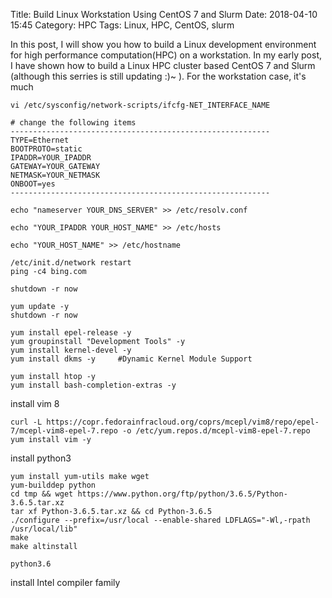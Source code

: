 Title: Build Linux Workstation Using CentOS 7 and Slurm
Date: 2018-04-10 15:45
Category: HPC
Tags: Linux, HPC, CentOS, slurm

In this post, I will show you how to build a Linux development environment for high performance computation(HPC) on a workstation. In my early post, I have shown how to build a Linux HPC cluster based CentOS 7 and Slurm (although this serries is still updating :)~ ). For the workstation case, it's much
```
vi /etc/sysconfig/network-scripts/ifcfg-NET_INTERFACE_NAME

# change the following items
----------------------------------------------------------
TYPE=Ethernet
BOOTPROTO=static
IPADDR=YOUR_IPADDR
GATEWAY=YOUR_GATEWAY
NETMASK=YOUR_NETMASK
ONBOOT=yes
----------------------------------------------------------
```

```
echo "nameserver YOUR_DNS_SERVER" >> /etc/resolv.conf

echo "YOUR_IPADDR YOUR_HOST_NAME" >> /etc/hosts

echo "YOUR_HOST_NAME" >> /etc/hostname
```

```
/etc/init.d/network restart
ping -c4 bing.com
```

```
shutdown -r now
```

```
yum update -y
shutdown -r now
```

```
yum install epel-release -y
yum groupinstall "Development Tools" -y
yum install kernel-devel -y
yum install dkms -y     #Dynamic Kernel Module Support
```

```
yum install htop -y
yum install bash-completion-extras -y
```

install vim 8
```
curl -L https://copr.fedorainfracloud.org/coprs/mcepl/vim8/repo/epel-7/mcepl-vim8-epel-7.repo -o /etc/yum.repos.d/mcepl-vim8-epel-7.repo
yum install vim -y
```

install python3
```
yum install yum-utils make wget
yum-builddep python
cd tmp && wget https://www.python.org/ftp/python/3.6.5/Python-3.6.5.tar.xz
tar xf Python-3.6.5.tar.xz && cd Python-3.6.5
./configure --prefix=/usr/local --enable-shared LDFLAGS="-Wl,-rpath /usr/local/lib"
make
make altinstall

python3.6
```

install Intel compiler family
